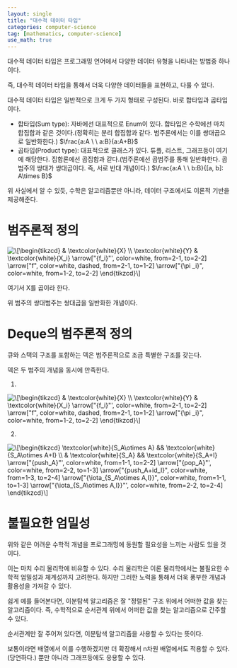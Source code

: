 ```yaml
---
layout: single
title: "대수적 데이터 타입"
categories: computer-science
tag: [mathematics, computer-science]
use_math: true
---
```


대수적 데이터 타입은 프로그래밍 언어에서 다양한 데이터 유형을 나타내는 방법중 하나이다.

즉, 대수적 데이터 타입을 통해서 더욱 다양한 데이터들을 표현하고, 다룰 수 있다.

대수적 데이터 타입은 일반적으로 크게 두 가지 형태로 구성된다. 바로 합타입과 곱타입이다.

- 합타입(Sum type): 자바에선 대표적으로 Enum이 있다. 합타입은 수학에선 마치 합집합과 같은 것이다.(정확히는 분리 합집합과 같다. 범주론에서는 이를 쌍대곱으로 일반화한다.) $\frac{a:A \ \ a:B}{a:A+B}$
- 곱타입(Product type): 대표적으로 클래스가 있다. 튜플, 리스트, 그래프등이 여기에 해당한다. 집합론에선 곱집합과 같다.(범주론에선 곱범주를 통해 일반화한다. 곱범주의 쌍대가 쌍대곱이다. 즉, 서로 반대 개념이다.) $\frac{a:A \ \ b:B}{[a, b]: A\times B}$

위 사실에서 알 수 있듯, 수학은 알고리즘뿐만 아니라, 데이터 구조에서도 이론적 기반을 제공해준다.

# 범주론적 정의

<img src="https://i.upmath.me/svg/%0A%5C%5B%5Cbegin%7Btikzcd%7D%0A%09%26%20%5Ctextcolor%7Bwhite%7D%7BX%7D%20%5C%5C%0A%09%5Ctextcolor%7Bwhite%7D%7BY%7D%20%26%20%5Ctextcolor%7Bwhite%7D%7BX_i%7D%0A%09%5Carrow%5B%22%7Bf_i%7D%22'%2C%20color%3Dwhite%2C%20from%3D2-1%2C%20to%3D2-2%5D%0A%09%5Carrow%5B%22f%22%2C%20color%3Dwhite%2C%20dashed%2C%20from%3D2-1%2C%20to%3D1-2%5D%0A%09%5Carrow%5B%22%7B%5Cpi%20_i%7D%22%2C%20color%3Dwhite%2C%20from%3D1-2%2C%20to%3D2-2%5D%0A%5Cend%7Btikzcd%7D%5C%5D%0A" alt="
\[\begin{tikzcd}
	&amp; \textcolor{white}{X} \\
	\textcolor{white}{Y} &amp; \textcolor{white}{X_i}
	\arrow[&quot;{f_i}&quot;', color=white, from=2-1, to=2-2]
	\arrow[&quot;f&quot;, color=white, dashed, from=2-1, to=1-2]
	\arrow[&quot;{\pi _i}&quot;, color=white, from=1-2, to=2-2]
\end{tikzcd}\]
" />

여기서 X를 곱이라 한다.

위 범주의 쌍대범주는 쌍대곱을 일반화한 개념이다.

# Deque의 범주론적 정의

큐와 스택의 구조를 포함하는 덱은 범주론적으로 조금 특별한 구조를 갖는다.

덱은 두 범주의 개념을 동시에 만족한다.

1.
<img src="https://i.upmath.me/svg/%0A%5C%5B%5Cbegin%7Btikzcd%7D%0A%09%26%20%5Ctextcolor%7Bwhite%7D%7BX%7D%20%5C%5C%0A%09%5Ctextcolor%7Bwhite%7D%7BY%7D%20%26%20%5Ctextcolor%7Bwhite%7D%7BX_i%7D%0A%09%5Carrow%5B%22%7Bf_i%7D%22'%2C%20color%3Dwhite%2C%20from%3D2-1%2C%20to%3D2-2%5D%0A%09%5Carrow%5B%22f%22%2C%20color%3Dwhite%2C%20dashed%2C%20from%3D2-1%2C%20to%3D1-2%5D%0A%09%5Carrow%5B%22%7B%5Cpi%20_i%7D%22%2C%20color%3Dwhite%2C%20from%3D1-2%2C%20to%3D2-2%5D%0A%5Cend%7Btikzcd%7D%5C%5D%0A" alt="
\[\begin{tikzcd}
	&amp; \textcolor{white}{X} \\
	\textcolor{white}{Y} &amp; \textcolor{white}{X_i}
	\arrow[&quot;{f_i}&quot;', color=white, from=2-1, to=2-2]
	\arrow[&quot;f&quot;, color=white, dashed, from=2-1, to=1-2]
	\arrow[&quot;{\pi _i}&quot;, color=white, from=1-2, to=2-2]
\end{tikzcd}\]
" />

2.
<img src="https://i.upmath.me/svg/%5C%5B%5Cbegin%7Btikzcd%7D%0A%09%5Ctextcolor%7Bwhite%7D%7BS_A%5Cotimes%20A%7D%20%26%26%20%5Ctextcolor%7Bwhite%7D%7BS_A%5Cotimes%20A%2BI%7D%20%5C%5C%0A%09%26%20%5Ctextcolor%7Bwhite%7D%7BS_A%7D%20%26%26%20%5Ctextcolor%7Bwhite%7D%7BS_A%2BI%7D%0A%09%5Carrow%5B%22%7Bpush_A%7D%22'%2C%20color%3Dwhite%2C%20from%3D1-1%2C%20to%3D2-2%5D%0A%09%5Carrow%5B%22%7Bpop_A%7D%22'%2C%20color%3Dwhite%2C%20from%3D2-2%2C%20to%3D1-3%5D%0A%09%5Carrow%5B%22%7Bpush_A%2Bid_I%7D%22%2C%20color%3Dwhite%2C%20from%3D1-3%2C%20to%3D2-4%5D%0A%09%5Carrow%5B%22%7B%5Ciota_%7BS_A%5Cotimes%20A%2CI%7D%7D%22%2C%20color%3Dwhite%2C%20from%3D1-1%2C%20to%3D1-3%5D%0A%09%5Carrow%5B%22%7B%5Ciota_%7BS_A%5Cotimes%20A%2CI%7D%7D%22'%2C%20color%3Dwhite%2C%20from%3D2-2%2C%20to%3D2-4%5D%0A%5Cend%7Btikzcd%7D%5C%5D" alt="\[\begin{tikzcd}
	\textcolor{white}{S_A\otimes A} &amp;&amp; \textcolor{white}{S_A\otimes A+I} \\
	&amp; \textcolor{white}{S_A} &amp;&amp; \textcolor{white}{S_A+I}
	\arrow[&quot;{push_A}&quot;', color=white, from=1-1, to=2-2]
	\arrow[&quot;{pop_A}&quot;', color=white, from=2-2, to=1-3]
	\arrow[&quot;{push_A+id_I}&quot;, color=white, from=1-3, to=2-4]
	\arrow[&quot;{\iota_{S_A\otimes A,I}}&quot;, color=white, from=1-1, to=1-3]
	\arrow[&quot;{\iota_{S_A\otimes A,I}}&quot;', color=white, from=2-2, to=2-4]
\end{tikzcd}\]" />

# 불필요한 엄밀성

위와 같은 어려운 수학적 개념을 프로그래밍에 동원할 필요성을 느끼는 사람도 있을 것이다.

이는 마치 수리 물리학에 비유할 수 있다. 수리 물리학은 이론 물리학에서는 불필요한 수학적 엄밀성과 체계성까지 고려한다. 하지만 그러한 노력을 통해서 더욱 풍부한 개념과 활용성을 가져갈 수 있다.

쉽게 예를 들어본다면, 이분탐색 알고리즘은 잘 "정렬된" 구조 위에서 어떠한 값을 찾는 알고리즘이다.
즉, 수학적으로 순서관계 위에서 어떠한 값을 찾는 알고리즘으로 간주할 수 있다.

순서관계만 잘 주어져 있다면, 이분탐색 알고리즘을 사용할 수 있다는 뜻이다.

보통이라면 배열에서 이를 수행하겠지만 더 확장해서 n차원 배열에서도 적용할 수 있다.(당연하다.)
뿐만 아니라 그래프등에도 응용할 수 있다.